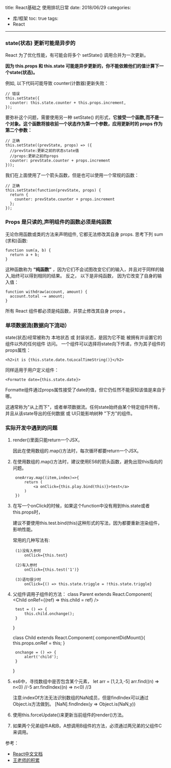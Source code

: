 title: React基础之 使用排坑日常
date: 2018/06/29
categories:
  - 库/框架
toc: true
tags:
  - React
---


### state(状态) 更新可能是异步的

React 为了优化性能，有可能会将多个 setState() 调用合并为一次更新。

**因为 this.props 和 this.state 可能是异步更新的，你不能依赖他们的值计算下一个state(状态)。**

例如, 以下代码可能导致 counter(计数器)更新失败：
```
// 错误
this.setState({
  counter: this.state.counter + this.props.increment,
});
```
要弥补这个问题，需要使用另一种 setState() 的形式，**它接受一个函数,而不是一个对象。这个函数将接收前一个状态作为第一个参数，应用更新时的 props 作为第二个参数：**
```
// 正确
this.setState((prevState, props) => ({
  //prevState:更新之前的状态state值
  //props:更新之前的props
  counter: prevState.counter + props.increment
}));
```
我们在上面使用了一个箭头函数，但是也可以使用一个常规的函数：
```
// 正确
this.setState(function(prevState, props) {
  return {
    counter: prevState.counter + props.increment
  };
});
```

### Props 是只读的,声明组件的函数必须是纯函数

无论你用函数或类的方法来声明组件, 它都无法修改其自身 props. 思考下列 sum (求和)函数:
```
function sum(a, b) {
  return a + b;
}
```
这种函数称为 **“纯函数”** ，因为它们不会试图改变它们的输入，并且对于同样的输入,始终可以得到相同的结果。
反之， 以下是非纯函数， 因为它改变了自身的输入值：
```
function withdraw(account, amount) {
  account.total -= amount;
}
```
所有 React 组件都必须是纯函数，并禁止修改其自身 props 。

### 单项数据流(数据向下流动）

state(状态)经常被称为 本地状态 或 封装状态，是因为它不能 被拥有并设置它的组件以外的任何组件 访问。
一个组件可以选择将state向下传递，作为其子组件的props属性：
```
<h2>it is {this.state.date.toLocalTimeString()}</h2>
```
同样适用于用户定义组件：
```
<Formatte date={this.state.date}>
```
Formatte组件通过props属性接受了date的值，但它仍任然不能获知该值是来自于哪。

这通常称为"从上而下"，或者单项数据流。任何state始终由某个特定组件所有，并且从该state导出的任何数据 或 UI只能影响树种 "下方"的组件。

### 实际开发中遇到的问题

1. render()里面只能return一个JSX，

   因此在使用数组的.map()方法时，每次循环都要return一个JSX。

2. 在使用数组的.map()方法时，建议使用ES6的箭头函数，避免出现this指向的问题。

		oneArray.map((item,index)=>{
			return (
				<a onClick={this.play.bind(this)}>test</a>
			)
		})

3. 在写一个onClick的时候，如果这个function中没有用到this.state或者this.props时，

	建议不要使用this.test.bind(this)这种形式的写法，因为都要重新渲染组件，影响性能。

	常用的几种写法有:

		(1)没有入参时
			onClick={this.test}

		(2)有入参时
			onClick={this.test('1')}

		(3)语句很少时
			onClick={() => this.state.triggle = !this.state.triggle}

4. 父组件调用子组件的方法：
	class Parent extends React.Component{
		<Child  onRef={(ref) => this.child = ref} />

		test = () => {
			this.child.onchange();
		}
	}

	class Child extends React.Component{
		componentDidMount(){
			this.props.onRef = this;
		}

		onchange = () => {
			alert('child');
		}
	}

5. es6中，寻找数组中是否包含某个元素，
	let arr = [1,2,3,-5]
	arr.find((n) => n<0)  //-5
	arr.findIndex((n) => n<0)  //3

	注意:indexOf方法无法识别数组的NaN成员，但是findIndex可以通过Object.is方法做到。
	[NaN].findIndex(y => Object.is(NaN,y))

6. 使用this.forceUpdate()来更新当前组件的render()方法。

7. 如果两个兄弟组件A和B，A想调用B组件的方法，必须通过两兄弟的父组件C来调用。


参考：
- [React中文文档](http://www.css88.com/react/docs/handling-events.html)
- [王老师的积累](https://github.com/wang-qingqing/accumulate/blob/master/%E6%A1%86%E6%9E%B6%E7%B1%BB/REACT/React%E5%BC%80%E5%8F%91%E4%B8%AD%E9%81%87%E5%88%B0%E7%9A%84%E9%97%AE%E9%A2%98.md)
